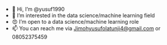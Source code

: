 - 👋 Hi, I’m @yusuf1990
- 👀 I’m interested in the data science/machine learning field
- 😍 I’m open to a data science/machine learning role
- 📫 You can reach me via Jimohyusufolatunji4@gmail.com or 08052375459
